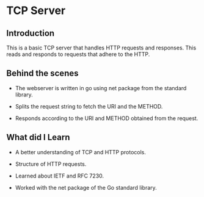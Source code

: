 # TCP Server #

## Introduction ##

This is a basic TCP server that handles HTTP requests and responses. This reads and responds to requests that adhere to the HTTP.

## Behind the scenes ##

* The webserver is written in go using net package from the standard library. 

* Splits the request string to fetch the URI and the METHOD.

* Responds according to the URI and METHOD obtained from the request.

## What did I Learn ##

* A better understanding of TCP and HTTP protocols.

* Structure of HTTP requests.

* Learned about IETF and RFC 7230.

* Worked with the net package of the Go standard library.
